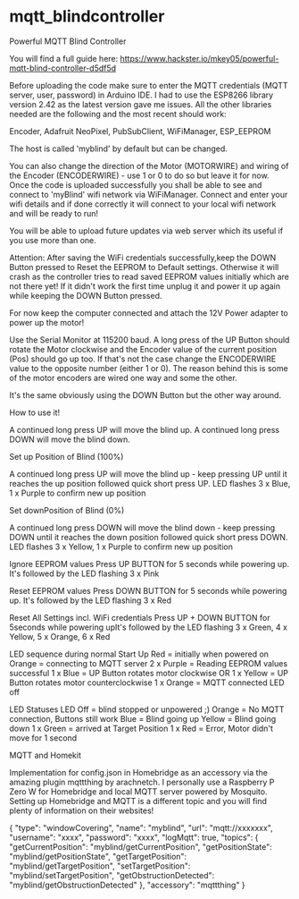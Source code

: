 # mqtt_blindcontroller
Powerful MQTT Blind Controller

You will find a full guide here:
https://www.hackster.io/mkey05/powerful-mqtt-blind-controller-d5df5d

Before uploading the code make sure to enter the MQTT credentials (MQTT server, user, password) in Arduino IDE. I had to use the ESP8266 library version 2.42 as the latest version gave me issues. All the other libraries needed are the following and the most recent should work:

Encoder, Adafruit NeoPixel, PubSubClient, WiFiManager, ESP_EEPROM

The host is called 'myblind' by default but can be changed.

You can also change the direction of the Motor (MOTORWIRE) and wiring of the Encoder (ENCODERWIRE) - use 1 or 0 to do so but leave it for now.
Once the code is uploaded successfully you shall be able to see and connect to 'myBlind' wifi network via WiFiManager. Connect and enter your wifi details and if done correctly it will connect to your local wifi network and will be ready to run!

You will  be able to upload future updates via web server which its useful if you use more than one.

Attention: After saving the WiFi credentials successfully,keep the DOWN Button pressed to Reset the EEPROM to Default settings.
Otherwise it will crash as the controller tries to read saved EEPROM values initially which are not there yet! If it didn't work the first time unplug it and power it up again while keeping the DOWN Button pressed.

For now keep the computer connected and attach the 12V Power adapter to power up the motor!

Use the Serial Monitor at 115200 baud. A long press of the UP Button should rotate the Motor clockwise and the Encoder value of the current position (Pos) should go up too. If that's not the case change the ENCODERWIRE value to the opposite number (either 1 or 0). The reason behind this is some of the motor encoders are wired one way and some the other.

It's the same obviously using the DOWN Button but the other way around.

How to use it!

A continued long press UP will move the blind up.
A continued long press DOWN will move the blind down.

Set up Position of Blind (100%)

A continued long press UP will move the blind up - keep pressing UP until it reaches the up position followed quick short press UP. LED flashes 3 x Blue, 1 x Purple to confirm new up position

Set downPosition of Blind (0%)

A continued long press DOWN will move the blind down - keep pressing DOWN until it reaches the down position followed quick short press DOWN. LED flashes 3 x Yellow, 1 x Purple to confirm new up position

Ignore EEPROM values Press UP BUTTON for 5 seconds while powering up. It's followed by the LED flashing 3 x Pink

Reset EEPROM values Press DOWN BUTTON for 5 seconds while powering up. It's followed by the LED flashing 3 x Red

Reset All Settings incl. WiFi credentials Press UP + DOWN BUTTON for 5seconds while powering upIt's followed by the LED flashing 3 x Green, 4 x Yellow, 5 x Orange, 6 x Red

LED sequence during normal Start Up
Red = initially when powered on
Orange = connecting to MQTT server
2 x Purple = Reading EEPROM values successful
1 x Blue = UP Button rotates motor clockwise OR 1 x Yellow = UP Button rotates motor counterclockwise
1 x Orange = MQTT connected
LED off


LED Statuses 
LED Off = blind stopped or unpowered ;)
Orange = No MQTT connection, Buttons still work
Blue = Blind going up
Yellow = Blind going down
1 x Green = arrived at Target Position
1 x Red = Error, Motor didn't move for 1 second


MQTT and Homekit

Implementation for config.json in Homebridge as an accessory via the amazing plugin mqttthing by arachnetch. I personally use a Raspberry P Zero W for Homebridge and local MQTT server powered by Mosquito. Setting up Homebridge and MQTT is a different topic and you will find plenty of information on their websites!

{
"type": "windowCovering",
"name": "myblind",
"url": "mqtt://xxxxxxx",
"username": "xxxx",
"password": "xxxx",
"logMqtt": true,
"topics": {
"getCurrentPosition": "myblind/getCurrentPosition",
"getPositionState": "myblind/getPositionState",
"getTargetPosition": "myblind/getTargetPosition",
"setTargetPosition": "myblind/setTargetPosition",
"getObstructionDetected": "myblind/getObstructionDetected"
},
"accessory": "mqttthing"
}
